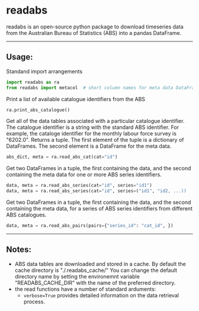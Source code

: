 # readabs

readabs is an open-source python package to download timeseries data from
the Australian Bureau of Statistics (ABS) into a pandas DataFrame.


---


## Usage:


Standand import arrangements 
```python
import readabs as ra
from readabs import metacol  # short column names for meta data DataFrames
```


Print a list of available catalogue identifiers from the ABS
```python
ra.print_abs_catalogue()
```


Get all of the data tables associated with a particular catalogue identifier.
The catalogue identifier is a string with the standard ABS identifier. For example, 
the cataloge identifier for the monthly labour force survey is "6202.0".
Returns a tuple. The first element of the tuple is a dictionary of DataFrames.
The second element is a DataFrame for the meta data.
```python
abs_dict, meta = ra.read_abs_cat(cat="id")
```


Get two DataFrames in a tuple, the first containing the data, and the
second containing the meta data for one or more ABS series identifiers.
```python
data, meta = ra.read_abs_series(cat="id", series="id1")
data, meta = ra.read_abs_series(cat="id", series=("id1", "id2, ...))
```


Get two DataFrames in a tuple, the first containing the data, and the 
second containing the meta data, for a series of ABS series identifiers
from different ABS catalogues.
```python
data, meta = ra.read_abs_pairs(pairs={"series_id": "cat_id", })
```


---


## Notes:

 * ABS data tables are downloaded and stored in a cache. By default the cache
   directory is "./.readabs_cache/" You can change the default directory name by setting
   the environemnt variable "READABS_CACHE_DIR" with the name of the preferred directory.
 * the read functions have a number of standard arduments:
   - `verbose=True` provides detailed information on the data retrieval process.

